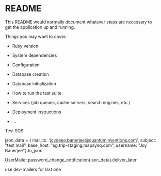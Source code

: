 # README

This README would normally document whatever steps are necessary to get the
application up and running.

Things you may want to cover:

* Ruby version

* System dependencies

* Configuration

* Database creation

* Database initialization

* How to run the test suite

* Services (job queues, cache servers, search engines, etc.)

* Deployment instructions

* ...

Test SQS


json_data = { mail_to: 'joydeep.banerjee@quantuminventions.com', subject: "test mail", base_host: "sg.trip-staging.mapsynq.com", username: "Joy Banerjee"}.to_json

  UserMailer.password_change_notification(json_data).deliver_later


  use dev-mailers for last one